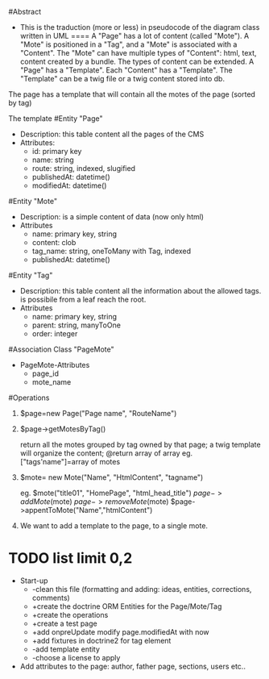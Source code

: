 #Abstract
* This is the traduction (more or less) in pseudocode of the diagram class written in UML
====
    A "Page" has a lot of content (called "Mote").
    A "Mote" is positioned in a "Tag", and a "Mote" is associated with a "Content".
    The "Mote" can have multiple types of "Content": html, text, content created by a bundle. 
    The types of content can be extended.
    A "Page" has a "Template".
    Each "Content" has a "Template". 
    The "Template" can be a twig file or a twig content stored into db.


The page has a template that will contain all the motes of the page (sorted by tag)

The template
#Entity "Page"
 * Description: this table content all the pages of the CMS 
 * Attributes:
   * id: primary key  
   * name: string 
   * route: string, indexed, slugified
   * publishedAt: datetime()
   * modifiedAt: datetime()

#Entity "Mote"
 * Description: is a simple content of data (now only html)
 * Attributes
   * name: primary key, string 
   * content: clob
   * tag_name: string, oneToMany with Tag, indexed
   * publishedAt: datetime()

#Entity "Tag"
 * Description: this table content all the information about the allowed tags. is possibile from a leaf reach the root.
 * Attributes
   * name: primary key, string
   * parent: string, manyToOne
   * order: integer

#Association Class "PageMote"
 * PageMote-Attributes
   * page_id
   * mote_name

#Operations

 1. $page=new Page("Page name", "RouteName")
 2. $page->getMotesByTag()
     
      return all the motes grouped by tag owned by that page;
      a twig template will organize the content;
      @return array of array eg.  ["tags'name"]=array of motes

 3. $mote= new Mote("Name", "HtmlContent", "tagname")

     eg. $mote("title01", "HomePage", "html_head_title")
     $page->addMote($mote)
     $page->removeMote($mote)
     $page->appentToMote("Name","htmlContent")
   
4. We want to add a template to the page, to a single mote. 
   
# TODO list limit 0,2
 * Start-up
   * -clean this file (formatting and adding: ideas, entities, corrections, comments)  
   * +create the doctrine ORM Entities for the Page/Mote/Tag
   * +create the operations
   * +create a test page
   * +add onpreUpdate modify page.modifiedAt with now
   * +add fixtures in doctrine2 for tag element
   * -add template entity
   * -choose a license to apply
 * Add attributes to the page: author, father page, sections, users etc..
